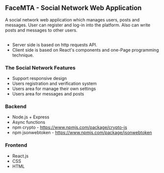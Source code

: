 
<!-- PROJECT LOGO -->
## FaceMTA - Social Network Web Application
A social network web application which manages users, posts and messages.
User can register and log-in into the platform. Also can write posts and messages to other users.
<br></br>
* Server side is based on http requests API.
* Client side is based on React's components and one-Page programming technique.

### The Social Network Features
* Support responsive design
* Users registration and verification system
* Users area for manage their own settings
* Users area for messages and posts

### Backend
* Node.js + Express
* Async functions
* npm crypto - https://www.npmjs.com/package/crypto-js
* npm jsonwebtoken - https://www.npmjs.com/package/jsonwebtoken

### Frontend
* React.js
* CSS
* HTML


